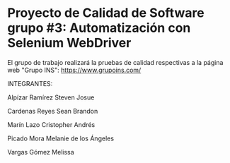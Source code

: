 # Proyecto de Calidad de Software grupo #3: Automatización con Selenium WebDriver
El grupo de trabajo realizará la pruebas de calidad respectivas a la página web "Grupo INS": https://www.grupoins.com/

INTEGRANTES:

Alpízar Ramírez Steven Josue

Cardenas Reyes Sean Brandon

Marín Lazo Cristopher Andrés

Picado Mora Melanie de los Ángeles

Vargas Gómez Melissa
